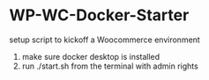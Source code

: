 # WP-WC-Docker-Starter
setup script to kickoff a Woocommerce environment


1) make sure docker desktop is installed
2) run ./start.sh from the terminal with admin rights
